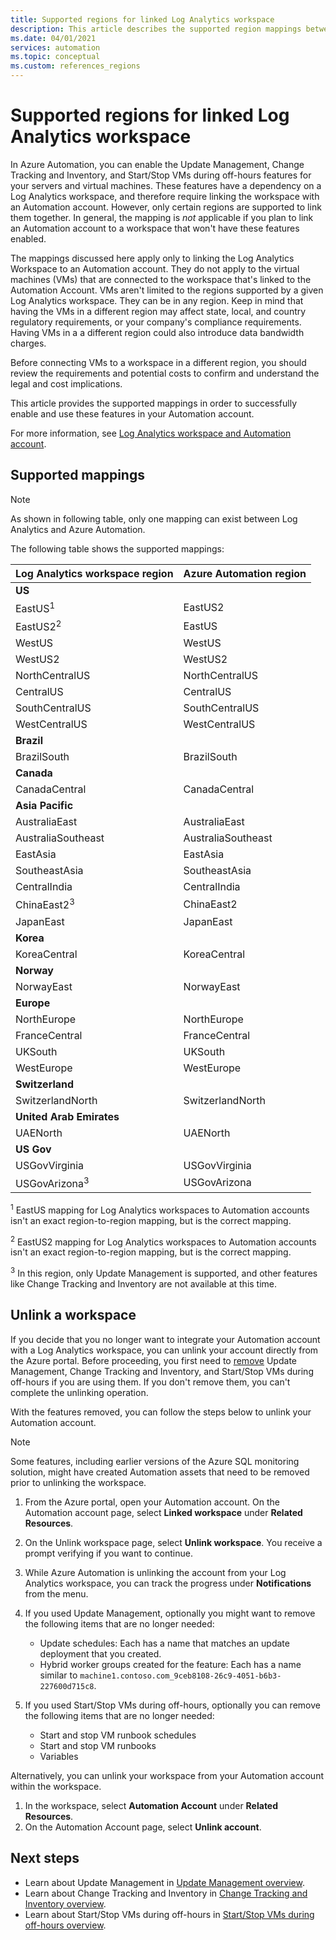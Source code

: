```yaml
---
title: Supported regions for linked Log Analytics workspace
description: This article describes the supported region mappings between an Automation account and a Log Analytics workspace as it relates to certain features of Azure Automation.
ms.date: 04/01/2021
services: automation
ms.topic: conceptual
ms.custom: references_regions
---
```


# Supported regions for linked Log Analytics workspace

In Azure Automation, you can enable the Update Management, Change Tracking and Inventory, and Start/Stop VMs during off-hours features for your servers and virtual machines. These features have a dependency on a Log Analytics workspace, and therefore require linking the workspace with an Automation account. However, only certain regions are supported to link them together. In general, the mapping is *not* applicable if you plan to link an Automation account to a workspace that won't have these features enabled.

The mappings discussed here apply only to linking the Log Analytics Workspace to an Automation account. They do not apply to the virtual machines (VMs) that are connected to the workspace that's linked to the Automation Account. VMs aren't limited to the regions supported by a given Log Analytics workspace. They can be in any region. Keep in mind that having the VMs in a different region may affect state, local, and country regulatory requirements, or your company's compliance requirements. Having VMs in a a different region could also introduce data bandwidth charges.

Before connecting VMs to a workspace in a different region, you should review the requirements and potential costs to confirm and understand the legal and cost implications.

This article provides the supported mappings in order to successfully enable and use these features in your Automation account.

For more information, see [Log Analytics workspace and Automation account](../../azure-monitor/insights/solutions.md#log-analytics-workspace-and-automation-account).

## Supported mappings

> [!NOTE]
> As shown in following table, only one mapping can exist between Log Analytics and Azure Automation.

The following table shows the supported mappings:

|**Log Analytics workspace region**|**Azure Automation region**|
|---|---|
|**US**||
|EastUS<sup>1</sup>|EastUS2|
|EastUS2<sup>2</sup>|EastUS|
|WestUS|WestUS|
|WestUS2|WestUS2|
|NorthCentralUS|NorthCentralUS|
|CentralUS|CentralUS|
|SouthCentralUS|SouthCentralUS|
|WestCentralUS|WestCentralUS|
|**Brazil**||
|BrazilSouth|BrazilSouth|
|**Canada**||
|CanadaCentral|CanadaCentral|
|**Asia Pacific**||
|AustraliaEast|AustraliaEast|
|AustraliaSoutheast|AustraliaSoutheast|
|EastAsia|EastAsia|
|SoutheastAsia|SoutheastAsia|
|CentralIndia|CentralIndia|
|ChinaEast2<sup>3</sup>|ChinaEast2|
|JapanEast|JapanEast|
|**Korea**||
|KoreaCentral|KoreaCentral|
|**Norway**||
|NorwayEast|NorwayEast|
|**Europe**||
|NorthEurope|NorthEurope|
|FranceCentral|FranceCentral|
|UKSouth|UKSouth|
|WestEurope|WestEurope|
|**Switzerland**||
|SwitzerlandNorth|SwitzerlandNorth|
|**United Arab Emirates**||
|UAENorth|UAENorth|
|**US Gov**||
|USGovVirginia|USGovVirginia|
|USGovArizona<sup>3</sup>|USGovArizona|

<sup>1</sup> EastUS mapping for Log Analytics workspaces to Automation accounts isn't an exact region-to-region mapping, but is the correct mapping.

<sup>2</sup> EastUS2 mapping for Log Analytics workspaces to Automation accounts isn't an exact region-to-region mapping, but is the correct mapping.

<sup>3</sup> In this region, only Update Management is supported, and other features like Change Tracking and Inventory are not available at this time.

## Unlink a workspace

If you decide that you no longer want to integrate your Automation account with a Log Analytics workspace, you can unlink your account directly from the Azure portal. Before proceeding, you first need to [remove](move-account.md#remove-features) Update Management, Change Tracking and Inventory, and Start/Stop VMs during off-hours if you are using them. If you don't remove them, you can't complete the unlinking operation.

With the features removed, you can follow the steps below to unlink your Automation account.

> [!NOTE]
> Some features, including earlier versions of the Azure SQL monitoring solution, might have created Automation assets that need to be removed prior to unlinking the workspace.

1. From the Azure portal, open your Automation account. On the Automation account page, select **Linked workspace** under **Related Resources**.

2. On the Unlink workspace page, select **Unlink workspace**. You receive a prompt verifying if you want to continue.

3. While Azure Automation is unlinking the account from your Log Analytics workspace, you can track the progress under **Notifications** from the menu.

4. If you used Update Management, optionally you might want to remove the following items that are no longer needed:

    * Update schedules: Each has a name that matches an update deployment that you created.
    * Hybrid worker groups created for the feature: Each has a name similar to  `machine1.contoso.com_9ceb8108-26c9-4051-b6b3-227600d715c8`.

5. If you used Start/Stop VMs during off-hours, optionally you can remove the following items that are no longer needed:

    * Start and stop VM runbook schedules
    * Start and stop VM runbooks
    * Variables

Alternatively, you can unlink your workspace from your Automation account within the workspace.

1. In the workspace, select **Automation Account** under **Related Resources**.
2. On the Automation Account page, select **Unlink account**.

## Next steps

* Learn about Update Management in [Update Management overview](../update-management/overview.md).
* Learn about Change Tracking and Inventory in [Change Tracking and Inventory overview](../change-tracking/overview.md).
* Learn about Start/Stop VMs during off-hours in [Start/Stop VMs during off-hours overview](../automation-solution-vm-management.md).